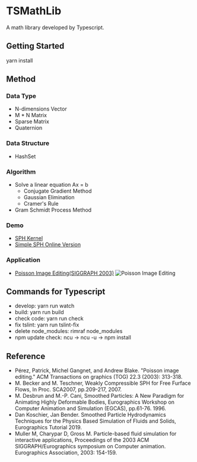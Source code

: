# TSMathLib
A math library developed by Typescript.

## Getting Started
yarn install

## Method
### Data Type
* N-dimensions Vector
* M * N Matrix
* Sparse Matrix
* Quaternion

### Data Structure
* HashSet

### Algorithm
- Solve a linear equation Ax = b
  - Conjugate Gradient Method
  - Gaussian Elimination
  - Cramer's Rule
- Gram Schmidt Process Method

### Demo
- [SPH Kernel](https://raymondmcguire.github.io/TSMathLib/examples/sph_kernel_demo/)
- [Simple SPH Online Version](https://raymondmcguire.github.io/TSMathLib/examples/sph/)
### Application
- [Poisson Image Editing(SIGGRAPH 2003)](https://raymondmcguire.github.io/EcognitaMathLib/build/ "Poisson Image Editing")
![Poisson Image Editing](./build/images/poisson_image_editing_demo.gif?raw=true "Poisson Image Editing")

## Commands for Typescript
- develop: yarn run watch
- build: yarn run build
- check code: yarn run check
- fix tslint: yarn run tslint-fix
- delete node_modules: rimraf node_modules 
- npm update check: ncu -> ncu -u -> npm install
## Reference
* Pérez, Patrick, Michel Gangnet, and Andrew Blake. "Poisson image editing." ACM Transactions on graphics (TOG) 22.3 (2003): 313-318.
* M. Becker and M. Teschner, Weakly Compressible SPH for Free Furface Flows, In Proc. SCA2007, pp.209-217, 2007.
* M. Desbrun and M.-P. Cani, Smoothed Particles: A New Paradigm for Animating Highly Deformable Bodies, Eurographics Workshop on Computer Animation and Simulation (EGCAS), pp.61-76. 1996.
* Dan Koschier, Jan Bender. Smoothed Particle Hydrodynamics Techniques for the Physics Based Simulation of Fluids and Solids, Eurographics Tutorial 2019.
* Muller M, Charypar D, Gross M. Particle-based fluid simulation for interactive applications, Proceedings of the 2003 ACM SIGGRAPH/Eurographics symposium on Computer animation. Eurographics Association, 2003: 154-159.
